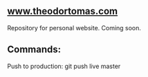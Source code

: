 
## www.theodortomas.com

Repository for personal website. Coming soon.

## Commands:
  Push to production:
  git push live master
